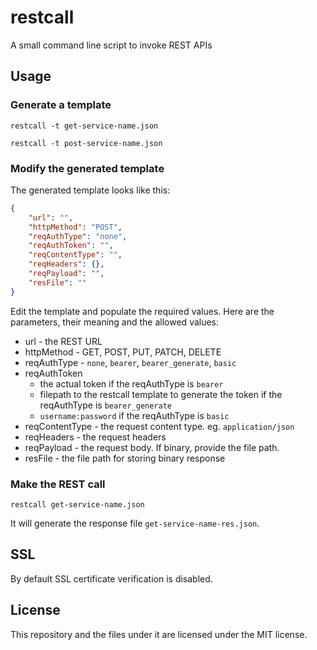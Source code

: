 # restcall
A small command line script to invoke REST APIs

## Usage

### Generate a template
```
restcall -t get-service-name.json

restcall -t post-service-name.json
```

### Modify the generated template

The generated template looks like this:

```json
{
    "url": "",
    "httpMethod": "POST",
    "reqAuthType": "none",
    "reqAuthToken": "",
    "reqContentType": "",
    "reqHeaders": {},
    "reqPayload": "",
    "resFile": ""
}
```
Edit the template and populate the required values.
Here are the parameters, their meaning and the allowed values:
- url - the REST URL
- httpMethod - GET, POST, PUT, PATCH, DELETE
- reqAuthType - `none`, `bearer`, `bearer_generate`, `basic`
- reqAuthToken
    - the actual token if the reqAuthType is `bearer`
    - filepath to the restcall template to generate the token if the reqAuthType is `bearer_generate`
    - `username:password` if the reqAuthType is `basic`
- reqContentType - the request content type. eg. `application/json`
- reqHeaders - the request headers
- reqPayload - the request body. If binary, provide the file path.
- resFile - the file path for storing binary response

### Make the REST call

```
restcall get-service-name.json
```

It will generate the response file `get-service-name-res.json`.

## SSL
By default SSL certificate verification is disabled.

## License
This repository and the files under it are licensed under the MIT license.
